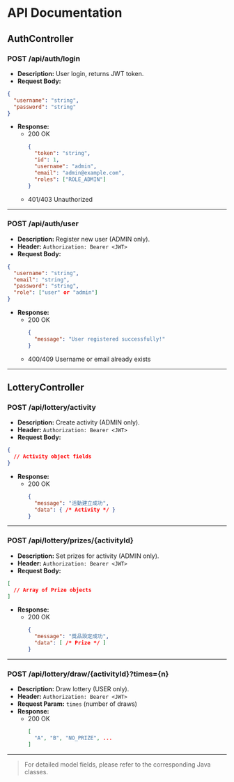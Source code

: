 # API Documentation

## AuthController

### POST /api/auth/login
- **Description:** User login, returns JWT token.
- **Request Body:**
```json
{
  "username": "string",
  "password": "string"
}
```
- **Response:**
  - 200 OK
    ```json
    {
      "token": "string",
      "id": 1,
      "username": "admin",
      "email": "admin@example.com",
      "roles": ["ROLE_ADMIN"]
    }
    ```
  - 401/403 Unauthorized

---

### POST /api/auth/user
- **Description:** Register new user (ADMIN only).
- **Header:** `Authorization: Bearer <JWT>`
- **Request Body:**
```json
{
  "username": "string",
  "email": "string",
  "password": "string",
  "role": ["user" or "admin"]
}
```
- **Response:**
  - 200 OK
    ```json
    {
      "message": "User registered successfully!"
    }
    ```
  - 400/409 Username or email already exists

---

## LotteryController

### POST /api/lottery/activity
- **Description:** Create activity (ADMIN only).
- **Header:** `Authorization: Bearer <JWT>`
- **Request Body:**
```json
{
  // Activity object fields
}
```
- **Response:**
  - 200 OK
    ```json
    {
      "message": "活動建立成功",
      "data": { /* Activity */ }
    }
    ```

---

### POST /api/lottery/prizes/{activityId}
- **Description:** Set prizes for activity (ADMIN only).
- **Header:** `Authorization: Bearer <JWT>`
- **Request Body:**
```json
[
  // Array of Prize objects
]
```
- **Response:**
  - 200 OK
    ```json
    {
      "message": "獎品設定成功",
      "data": [ /* Prize */ ]
    }
    ```

---

### POST /api/lottery/draw/{activityId}?times={n}
- **Description:** Draw lottery (USER only).
- **Header:** `Authorization: Bearer <JWT>`
- **Request Param:** `times` (number of draws)
- **Response:**
  - 200 OK
    ```json
    [
      "A", "B", "NO_PRIZE", ...
    ]
    ```

---

> For detailed model fields, please refer to the corresponding Java classes.
